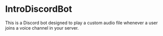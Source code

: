 # IntroDiscordBot
This is a Discord bot designed to play a custom audio file whenever a user joins a voice channel in your server. 
